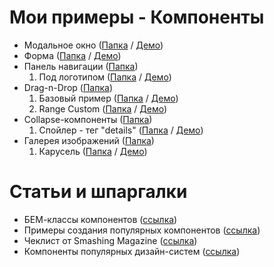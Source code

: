 # Мои примеры - Компоненты

- Модальное окно               ([Папка](modal) /                     [Демо](https://hisbvdis.github.io/my-samples-components/modal/index.html))
- Форма                        ([Папка](form) /                      [Демо](https://hisbvdis.github.io/my-samples-components/form/index.html))
- Панель навигации             ([Папка](nav/))
  1. Под логотипом             ([Папка](nav/static-under-logo) /     [Демо](https://hisbvdis.github.io/my-samples-components/nav/static-under-logo/src/index.html))
- Drag-n-Drop                  ([Папка](drag-n-drop))
  1. Базовый пример            ([Папка](drag-n-drop/1base) /         [Демо](https://hisbvdis.github.io/my-samples-components/drag-n-drop/1base/index.html))
  2. Range Custom              ([Папка](drag-n-drop/2range-custom) / [Демо](https://hisbvdis.github.io/my-samples-components/drag-n-drop/2range-custom/index.html))
- Collapse-компоненты          ([Папка](collapse))
  1. Спойлер - тег "details"   ([Папка](collapse/1single-spoiler) /  [Демо](https://hisbvdis.github.io/my-samples-components/collapse/1single-spoiler/index.html))
- Галерея изображений          ([Папка](gallery))
  1. Карусель                  ([Папка](gallery/carousel) /          [Демо](https://hisbvdis.github.io/my-samples-components/gallery/carousel/src/index.html))


# Статьи и шпаргалки
- БЕМ-классы компонентов                  ([ссылка](https://9elements.com/bem-cheat-sheet))
- Примеры создания популярных компонентов ([ссылка](https://csslayout.io/patterns))
- Чеклист от Smashing Magazine            ([ссылка](https://www.dropbox.com/s/ve6m3ngp5rmgu74/interface-design-patterns-checklist-2020.pdf?dl=0))
- Компоненты популярных дизайн-систем     ([ссылка](https://component.gallery/))